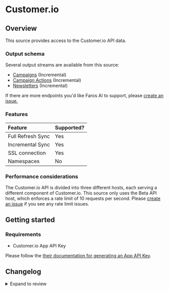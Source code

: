 # Customer.io

## Overview

This source provides access to the Customer.io API data.

### Output schema

Several output streams are available from this source:

- [Campaigns](https://customer.io/docs/api/#operation/listCampaigns) \(Incremental\)
- [Campaign Actions](https://customer.io/docs/api/#operation/listCampaignActions) \(Incremental\)
- [Newsletters](https://customer.io/docs/api/#operation/listNewsletters) \(Incremental\)

If there are more endpoints you'd like Faros AI to support, please [create an
issue.](https://github.com/faros-ai/airbyte-connectors/issues/new)

### Features

| Feature           | Supported? |
| :---------------- | :--------- |
| Full Refresh Sync | Yes        |
| Incremental Sync  | Yes        |
| SSL connection    | Yes        |
| Namespaces        | No         |

### Performance considerations

The Customer.io API is divided into three different hosts, each serving a
different component of Customer.io. This source only uses the Beta API host,
which enforces a rate limit of 10 requests per second. Please [create an
issue](https://github.com/faros-ai/airbyte-connectors/issues/new) if you see any
rate limit issues.

## Getting started

### Requirements

- Customer.io App API Key

Please follow the [their documentation for generating an App API Key](https://customer.io/docs/managing-credentials/).

## Changelog

<details>
  <summary>Expand to review</summary>

| Version | Date       | Pull Request                                                   | Subject                    |
| :------ | :--------- | :------------------------------------------------------------- | :------------------------- |
| 0.3.18 | 2025-05-10 | [60049](https://github.com/airbytehq/airbyte/pull/60049) | Update dependencies |
| 0.3.17 | 2025-05-03 | [58875](https://github.com/airbytehq/airbyte/pull/58875) | Update dependencies |
| 0.3.16 | 2025-04-19 | [57766](https://github.com/airbytehq/airbyte/pull/57766) | Update dependencies |
| 0.3.15 | 2025-04-05 | [57225](https://github.com/airbytehq/airbyte/pull/57225) | Update dependencies |
| 0.3.14 | 2025-03-29 | [56546](https://github.com/airbytehq/airbyte/pull/56546) | Update dependencies |
| 0.3.13 | 2025-03-22 | [55918](https://github.com/airbytehq/airbyte/pull/55918) | Update dependencies |
| 0.3.12 | 2025-03-08 | [55311](https://github.com/airbytehq/airbyte/pull/55311) | Update dependencies |
| 0.3.11 | 2025-03-01 | [54942](https://github.com/airbytehq/airbyte/pull/54942) | Update dependencies |
| 0.3.10 | 2025-02-22 | [54374](https://github.com/airbytehq/airbyte/pull/54374) | Update dependencies |
| 0.3.9 | 2025-02-15 | [51670](https://github.com/airbytehq/airbyte/pull/51670) | Update dependencies |
| 0.3.8 | 2025-01-11 | [51062](https://github.com/airbytehq/airbyte/pull/51062) | Update dependencies |
| 0.3.7 | 2025-01-04 | [50582](https://github.com/airbytehq/airbyte/pull/50582) | Update dependencies |
| 0.3.6 | 2024-12-21 | [49999](https://github.com/airbytehq/airbyte/pull/49999) | Update dependencies |
| 0.3.5 | 2024-12-14 | [49490](https://github.com/airbytehq/airbyte/pull/49490) | Update dependencies |
| 0.3.4 | 2024-12-12 | [48923](https://github.com/airbytehq/airbyte/pull/48923) | Update dependencies |
| 0.3.3 | 2024-11-04 | [48225](https://github.com/airbytehq/airbyte/pull/48225) | Update dependencies |
| 0.3.2 | 2024-10-28 | [47464](https://github.com/airbytehq/airbyte/pull/47464) | Update dependencies |
| 0.3.1 | 2024-08-16 | [44196](https://github.com/airbytehq/airbyte/pull/44196) | Bump source-declarative-manifest version |
| 0.3.0 | 2024-08-15 | [44158](https://github.com/airbytehq/airbyte/pull/44158) | Refactor connector to manifest-only format |
| 0.2.15 | 2024-08-12 | [43889](https://github.com/airbytehq/airbyte/pull/43889) | Update dependencies |
| 0.2.14 | 2024-08-10 | [43513](https://github.com/airbytehq/airbyte/pull/43513) | Update dependencies |
| 0.2.13 | 2024-08-03 | [43185](https://github.com/airbytehq/airbyte/pull/43185) | Update dependencies |
| 0.2.12 | 2024-07-27 | [42631](https://github.com/airbytehq/airbyte/pull/42631) | Update dependencies |
| 0.2.11 | 2024-07-20 | [42219](https://github.com/airbytehq/airbyte/pull/42219) | Update dependencies |
| 0.2.10 | 2024-07-13 | [41808](https://github.com/airbytehq/airbyte/pull/41808) | Update dependencies |
| 0.2.9 | 2024-07-10 | [41389](https://github.com/airbytehq/airbyte/pull/41389) | Update dependencies |
| 0.2.8 | 2024-07-09 | [41225](https://github.com/airbytehq/airbyte/pull/41225) | Update dependencies |
| 0.2.7 | 2024-07-06 | [40883](https://github.com/airbytehq/airbyte/pull/40883) | Update dependencies |
| 0.2.6 | 2024-06-29 | [40624](https://github.com/airbytehq/airbyte/pull/40624) | Update dependencies |
| 0.2.5 | 2024-06-27 | [38318](https://github.com/airbytehq/airbyte/pull/38318) | Make compatability with builder |
| 0.2.4 | 2024-06-25 | [40369](https://github.com/airbytehq/airbyte/pull/40369) | Update dependencies |
| 0.2.3 | 2024-06-22 | [39953](https://github.com/airbytehq/airbyte/pull/39953) | Update dependencies |
| 0.2.2 | 2024-06-04 | [38980](https://github.com/airbytehq/airbyte/pull/38980) | [autopull] Upgrade base image to v1.2.1 |
| 0.2.1 | 2024-05-31 | [38812](https://github.com/airbytehq/airbyte/pull/38812) | [autopull] Migrate to base image and poetry |
| 0.2.0 | 2021-11-09 | [29385](https://github.com/airbytehq/airbyte/pull/29385) | Migrate TS CDK to Low code |
| 0.1.23  | 2021-11-09 | [126](https://github.com/faros-ai/airbyte-connectors/pull/126) | Add Customer.io source     |

</details>

